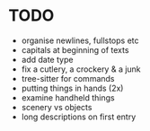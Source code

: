 # TODO

-   organise newlines, fullstops etc
-   capitals at beginning of texts
-   add date type
-   fix a cutlery, a crockery & a junk
-   tree-sitter for commands
-   putting things in hands (2x)
-   examine handheld things
-   scenery vs objects
-   long descriptions on first entry
